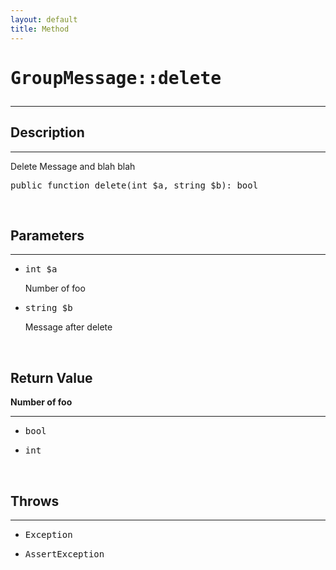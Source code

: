 ```yaml
---
layout: default
title: Method
---
```

<h1 style="font-weight: bold;">
  <pre>GroupMessage::delete</pre>
</h1>
<hr>
<div class="context">
  <h2>Description</h2>
  <hr>
  Delete Message and blah blah
  <pre>public function delete(int $a, string $b): bool</pre>
</div>
<br>
<div class="context">
  <h2>Parameters</h2>
  <hr>
  <ul>
    <li>
      <pre>int $a</pre> <span>Number of foo</span>
    </li>
    <li>
      <pre>string $b</pre> <span>Message after delete</span>
    </li>
  </ul>
</div>
<br>
<div class="context">
  <h2>Return Value</h2>
  <b>Number of foo</b>
  <hr>
  <ul>
    <li>
      <pre>bool</pre>
    </li>
    <li>
      <pre>int</pre>
    </li>
  </ul>
</div>
<br>
<div class="context">
  <h2>Throws</h2>
  <hr>
  <ul>
    <li>
      <pre>Exception</pre>
    </li>
    <li>
      <pre>AssertException</pre>
    </li>
  </ul>
</div>
